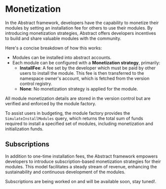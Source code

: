 # Monetization

In the Abstract framework, developers have the capability to monetize their modules by setting an installation fee for
others to use their modules. By introducing monetization strategies, Abstract offers developers incentives to build and
share valuable modules with the community.

Here's a concise breakdown of how this works:

- Modules can be installed into abstract accounts.
- Each module can be configured with a **Monetization strategy**, primarily:
    - **InstallFee**: A fee set by the developer which must be paid by other users to install the module.
      This fee is then transferred to the namespace owner's account, which is fetched from the version control registry.
    - **None**: No monetization strategy is applied for the module.

All module monetization details are stored in the version control but are verified and enforced by the module factory.

To assist users in budgeting, the module factory provides the `SimulateInstallModules` query, which returns the total
sum of funds required to install a specified set of modules, including monetization and initialization funds.

## Subscriptions

In addition to one-time installation fees, the Abstract framework empowers developers to introduce subscription-based
monetization strategies for their modules. This model facilitates a steady stream of revenue, enhancing the
sustainability and continuous development of the modules.

Subscriptions are being worked on and will be available soon, stay tuned!.
